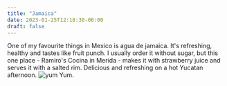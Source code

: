 ```yaml
---
title: "Jamaica"
date: 2023-01-25T12:18:30-06:00
draft: false 
---
```

One of my favourite things in Mexico is agua de jamaica. It's refreshing, healthy and tastes like fruit punch. I usually order it without sugar, but this one place - Ramiro's Cocina in Merida - makes it with strawberry juice and serves it with a salted rim. Delicious and refreshing on a hot Yucatan afternoon.
![yum](https://files.catbox.moe/a8tjjc.png)
Yum.
